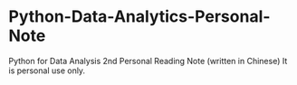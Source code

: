# Python-Data-Analytics-Personal-Note
Python for Data Analysis 2nd Personal Reading Note (written in Chinese)
It is personal use only.

